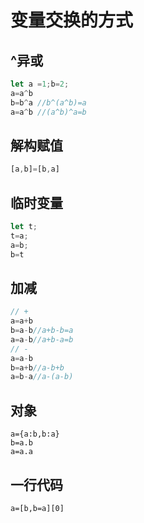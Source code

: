 # 变量交换的方式

## ^异或

```javascript
let a =1;b=2;
a=a^b
b=b^a //b^(a^b)=a
a=a^b //(a^b)^a=b
```

## 解构赋值

```javascript
[a,b]=[b,a]
```

## 临时变量
```javascript
let t;
t=a;
a=b;
b=t
```

## 加减
```javascript
// +
a=a+b
b=a-b//a+b-b=a
a=a-b//a+b-a=b
// -
a=a-b
b=a+b//a-b+b
a=b-a//a-(a-b)
```

## 对象
```
a={a:b,b:a}
b=a.b
a=a.a
```

## 一行代码
```
a=[b,b=a][0]
```